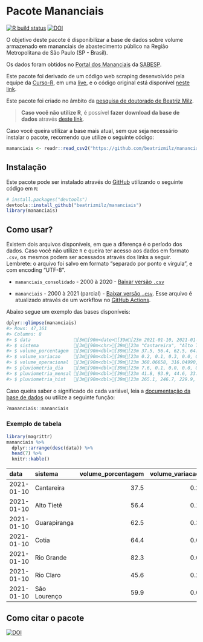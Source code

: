 
<!-- README.md is generated from README.Rmd. Please edit that file -->

# Pacote Mananciais

<!-- badges: start -->

[![R build
status](https://github.com/beatrizmilz/mananciais/workflows/R-CMD-check/badge.svg)](https://github.com/beatrizmilz/mananciais/actions)
[![DOI](https://zenodo.org/badge/DOI/10.5281/zenodo.4319745.svg)](https://doi.org/10.5281/zenodo.4319745)
<!-- badges: end -->

O objetivo deste pacote é disponibilizar a base de dados sobre volume
armazenado em mananciais de abastecimento público na Região
Metropolitana de São Paulo (SP - Brasil).

Os dados foram obtidos no [Portal dos
Mananciais](http://mananciais.sabesp.com.br/Situacao) da
[SABESP](http://site.sabesp.com.br/site/Default.aspx).

Este pacote foi derivado de um código web scraping desenvolvido pela
equipe da [Curso-R](https://www.curso-r.com/), em uma
[live](https://youtu.be/jvZIxrMmOcQ), e o código original está
disponível [neste
link](https://github.com/curso-r/lives/blob/master/drafts/20200730_scraper_sabesp.R).

Este pacote foi criado no âmbito da [pesquisa de doutorado de Beatriz
Milz](https://beatrizmilz.github.io/tese/).

> **Caso você não utilize R**, é possível **fazer download da base de
> dados** através [deste
> link](https://github.com/beatrizmilz/mananciais/raw/master/inst/extdata/mananciais.csv).

Caso você queira utilizar a base mais atual, sem que seja necessário
instalar o pacote, recomendo que utilize o seguinte código:

``` r
mananciais <- readr::read_csv2("https://github.com/beatrizmilz/mananciais/raw/master/inst/extdata/mananciais.csv")
```

## Instalação

Este pacote pode ser instalado através do [GitHub](https://github.com/)
utilizando o seguinte código em `R`:

``` r
# install.packages("devtools")
devtools::install_github("beatrizmilz/mananciais")
library(mananciais)
```

## Como usar?

Existem dois arquivos disponíveis, em que a diferença é o período dos
dados. Caso você não utilize `R` e queira ter acesso aos dados em
formato `.csv`, os mesmos podem ser acessados através dos links a
seguir. Lembrete: o arquivo foi salvo em formato “separado por ponto e
vírgula”, e com encoding “UTF-8”.

  - `mananciais_consolidado` - 2000 à 2020 - [Baixar versão
    `.csv`](https://github.com/beatrizmilz/mananciais/raw/master/inst/extdata/mananciais_consolidado.csv)

  - `mananciais` - 2000 à 2021 (parcial) - [Baixar versão
    `.csv`](https://github.com/beatrizmilz/mananciais/raw/master/inst/extdata/mananciais.csv).
    Esse arquivo é atualizado através de um workflow no [GitHub
    Actions](https://github.com/beatrizmilz/mananciais/actions).

Abaixo segue um exemplo das bases disponíveis:

``` r
dplyr::glimpse(mananciais)
#> Rows: 47,161
#> Columns: 8
#> $ data                [3m[90m<date>[39m[23m 2021-01-10, 2021-01-10, 2021-01-10, 2021-01-10, …
#> $ sistema             [3m[90m<chr>[39m[23m "Cantareira", "Alto Tietê", "Guarapiranga", "Coti…
#> $ volume_porcentagem  [3m[90m<dbl>[39m[23m 37.5, 56.4, 62.5, 64.4, 82.3, 45.6, 59.9, 37.3, 5…
#> $ volume_variacao     [3m[90m<dbl>[39m[23m 0.2, 0.1, 0.3, 0.0, 0.0, 0.2, 0.0, 0.2, 0.3, 0.7,…
#> $ volume_operacional  [3m[90m<dbl>[39m[23m 368.06658, 316.04990, 106.93940, 10.63207, 92.371…
#> $ pluviometria_dia    [3m[90m<dbl>[39m[23m 7.6, 0.1, 0.0, 0.0, 0.2, 0.2, 0.2, 3.3, 2.4, 17.0…
#> $ pluviometria_mensal [3m[90m<dbl>[39m[23m 41.8, 93.9, 44.6, 33.8, 60.4, 108.2, 38.8, 34.2, …
#> $ pluviometria_hist   [3m[90m<dbl>[39m[23m 265.1, 246.7, 229.9, 222.4, 249.2, 296.9, 273.1, …
```

Caso queira saber o significado de cada variável, leia a [documentação
da base de
dados](https://beatrizmilz.github.io/mananciais/reference/mananciais.html)
ou utilize a seguinte função:

``` r
?mananciais::mananciais
```

### Exemplo de tabela

``` r
library(magrittr)
mananciais %>% 
  dplyr::arrange(desc(data)) %>% 
  head(7) %>%
  knitr::kable()
```

| data       | sistema      | volume\_porcentagem | volume\_variacao | volume\_operacional | pluviometria\_dia | pluviometria\_mensal | pluviometria\_hist |
| :--------- | :----------- | ------------------: | ---------------: | ------------------: | ----------------: | -------------------: | -----------------: |
| 2021-01-10 | Cantareira   |                37.5 |              0.2 |           368.06658 |               7.6 |                 41.8 |              265.1 |
| 2021-01-10 | Alto Tietê   |                56.4 |              0.1 |           316.04990 |               0.1 |                 93.9 |              246.7 |
| 2021-01-10 | Guarapiranga |                62.5 |              0.3 |           106.93940 |               0.0 |                 44.6 |              229.9 |
| 2021-01-10 | Cotia        |                64.4 |              0.0 |            10.63207 |               0.0 |                 33.8 |              222.4 |
| 2021-01-10 | Rio Grande   |                82.3 |              0.0 |            92.37132 |               0.2 |                 60.4 |              249.2 |
| 2021-01-10 | Rio Claro    |                45.6 |              0.2 |             6.23305 |               0.2 |                108.2 |              296.9 |
| 2021-01-10 | São Lourenço |                59.9 |              0.0 |            53.17261 |               0.2 |                 38.8 |              273.1 |

## Como citar o pacote

[![DOI](https://zenodo.org/badge/DOI/10.5281/zenodo.4319745.svg)](https://doi.org/10.5281/zenodo.4319745)
